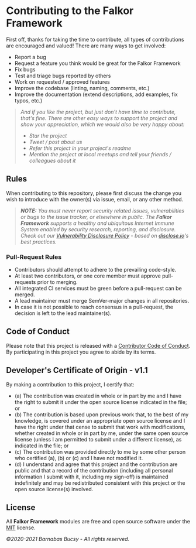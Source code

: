 # Contributing to the **Falkor Framework**

First off, thanks for taking the time to contribute, all types of contributions are encouraged and valued! There are many ways to get involved:

* Report a bug
* Request a feature you think would be great for the Falkor Framework
* Fix bugs
* Test and triage bugs reported by others
* Work on requested / approved features
* Improve the codebase (linting, naming, comments, etc.)
* Improve the documentation (extend descriptions, add examples, fix typos, etc.)

> _And if you like the project, but just don't have time to contribute, that's fine. There are other easy ways to support the project and show your appreciation, which we would also be very happy about:_
> - _Star the project_
> - _Tweet / post about us_
> - _Refer this project in your project's readme_
> - _Mention the project at local meetups and tell your friends / colleagues about it_

## Rules

When contributing to this repository, please first discuss the change you wish to introduce with the owner(s) via issue, email, or any other method.

> _**NOTE:** You must never report security related issues, vulnerabilities or bugs to the issue tracker, or elsewhere in public. The **Falkor Framework** supports a healthy and ubiquitous Internet Immune System enabled by security research, reporting, and disclosure. Check out our [Vulnerability Disclosure Policy](https://github.com/theonethread/falkor-commander/security/policy "Open") - based on [disclose.io](https://disclose.io "Visit")'s best practices._

### Pull-Request Rules

* Contributors should attempt to adhere to the prevailing code-style.
* At least two contributors, or one core member must approve pull-requests prior to merging.
* All integrated CI services must be green before a pull-request can be merged.
* A lead maintainer must merge SemVer-major changes in all repositories.
* In case it is not possible to reach consensus in a pull-request, the decision is left to the lead maintainer(s).

## Code of Conduct

Please note that this project is released with a [Contributor Code of Conduct](https://github.com/theonethread/.github/blob/master/code-of-conduct.md "Visit"). By participating in this project you agree to abide by its terms.

## Developer's Certificate of Origin - v1.1

By making a contribution to this project, I certify that:

* (a) The contribution was created in whole or in part by me and I have the right to submit it under the open source license indicated in the file; or
* (b) The contribution is based upon previous work that, to the best of my knowledge, is covered under an appropriate open source license and I have the right under that cense to submit that work with modifications, whether created in whole or in part by me, under the same open source license (unless I am permitted to submit under a different license), as indicated in the file; or
* (c) The contribution was provided directly to me by some other person who certified (a), (b) or (c) and I have not modified it.
* (d) I understand and agree that this project and the contribution are public and that a record of the contribution (including all personal information I submit with it, including my sign-off) is maintained indefinitely and may be redistributed consistent with this project or the open source license(s) involved.

## **License**

All **Falkor Framework** modules are free and open source software under the [MIT](https://github.com/theonethread/.github/blob/master/license.txt "Open") license.

_©2020-2021 Barnabas Bucsy - All rights reserved._
